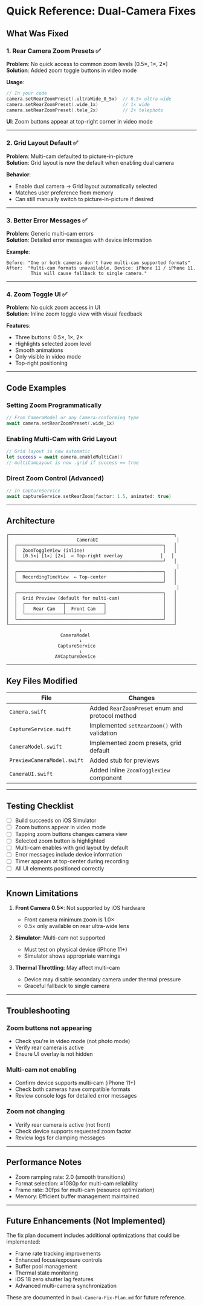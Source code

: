# Quick Reference: Dual-Camera Fixes

## What Was Fixed

### 1. Rear Camera Zoom Presets ✅
**Problem**: No quick access to common zoom levels (0.5×, 1×, 2×)  
**Solution**: Added zoom toggle buttons in video mode

**Usage**:
```swift
// In your code
camera.setRearZoomPreset(.ultraWide_0_5x)  // 0.5× ultra-wide
camera.setRearZoomPreset(.wide_1x)         // 1× wide
camera.setRearZoomPreset(.tele_2x)         // 2× telephoto
```

**UI**: Zoom buttons appear at top-right corner in video mode

---

### 2. Grid Layout Default ✅
**Problem**: Multi-cam defaulted to picture-in-picture  
**Solution**: Grid layout is now the default when enabling dual camera

**Behavior**:
- Enable dual camera → Grid layout automatically selected
- Matches user preference from memory
- Can still manually switch to picture-in-picture if desired

---

### 3. Better Error Messages ✅
**Problem**: Generic multi-cam errors  
**Solution**: Detailed error messages with device information

**Example**:
```
Before: "One or both cameras don't have multi-cam supported formats"
After:  "Multi-cam formats unavailable. Device: iPhone 11 / iPhone 11. 
         This will cause fallback to single camera."
```

---

### 4. Zoom Toggle UI ✅
**Problem**: No quick zoom access in UI  
**Solution**: Inline zoom toggle view with visual feedback

**Features**:
- Three buttons: 0.5×, 1×, 2×
- Highlights selected zoom level
- Smooth animations
- Only visible in video mode
- Top-right positioning

---

## Code Examples

### Setting Zoom Programmatically
```swift
// From CameraModel or any Camera-conforming type
await camera.setRearZoomPreset(.wide_1x)
```

### Enabling Multi-Cam with Grid Layout
```swift
// Grid layout is now automatic
let success = await camera.enableMultiCam()
// multiCamLayout is now .grid if success == true
```

### Direct Zoom Control (Advanced)
```swift
// In CaptureService
await captureService.setRearZoom(factor: 1.5, animated: true)
```

---

## Architecture

```
┌─────────────────────────────────────────────────────────────┐
│                         CameraUI                             │
│  ┌──────────────────────────────────────────────────────┐   │
│  │  ZoomToggleView (inline)                             │   │
│  │  [0.5×] [1×] [2×]  ← Top-right overlay              │   │
│  └──────────────────────────────────────────────────────┘   │
│                                                              │
│  ┌──────────────────────────────────────────────────────┐   │
│  │  RecordingTimeView  ← Top-center                     │   │
│  └──────────────────────────────────────────────────────┘   │
│                                                              │
│  ┌──────────────────────────────────────────────────────┐   │
│  │  Grid Preview (default for multi-cam)                │   │
│  │  ┌──────────────┬──────────────┐                     │   │
│  │  │   Rear Cam   │  Front Cam   │                     │   │
│  │  └──────────────┴──────────────┘                     │   │
│  └──────────────────────────────────────────────────────┘   │
└─────────────────────────────────────────────────────────────┘
                           ↓
                    CameraModel
                           ↓
                   CaptureService
                           ↓
                  AVCaptureDevice
```

---

## Key Files Modified

| File | Changes |
|------|---------|
| `Camera.swift` | Added `RearZoomPreset` enum and protocol method |
| `CaptureService.swift` | Implemented `setRearZoom()` with validation |
| `CameraModel.swift` | Implemented zoom presets, grid default |
| `PreviewCameraModel.swift` | Added stub for previews |
| `CameraUI.swift` | Added inline `ZoomToggleView` component |

---

## Testing Checklist

- [ ] Build succeeds on iOS Simulator
- [ ] Zoom buttons appear in video mode
- [ ] Tapping zoom buttons changes camera view
- [ ] Selected zoom button is highlighted
- [ ] Multi-cam enables with grid layout by default
- [ ] Error messages include device information
- [ ] Timer appears at top-center during recording
- [ ] All UI elements positioned correctly

---

## Known Limitations

1. **Front Camera 0.5×**: Not supported by iOS hardware
   - Front camera minimum zoom is 1.0×
   - 0.5× only available on rear ultra-wide lens

2. **Simulator**: Multi-cam not supported
   - Must test on physical device (iPhone 11+)
   - Simulator shows appropriate warnings

3. **Thermal Throttling**: May affect multi-cam
   - Device may disable secondary camera under thermal pressure
   - Graceful fallback to single camera

---

## Troubleshooting

### Zoom buttons not appearing
- Check you're in video mode (not photo mode)
- Verify rear camera is active
- Ensure UI overlay is not hidden

### Multi-cam not enabling
- Confirm device supports multi-cam (iPhone 11+)
- Check both cameras have compatible formats
- Review console logs for detailed error messages

### Zoom not changing
- Verify rear camera is active (not front)
- Check device supports requested zoom factor
- Review logs for clamping messages

---

## Performance Notes

- Zoom ramping rate: 2.0 (smooth transitions)
- Format selection: ≤1080p for multi-cam reliability
- Frame rate: 30fps for multi-cam (resource optimization)
- Memory: Efficient buffer management maintained

---

## Future Enhancements (Not Implemented)

The fix plan document includes additional optimizations that could be implemented:

- Frame rate tracking improvements
- Enhanced focus/exposure controls
- Buffer pool management
- Thermal state monitoring
- iOS 18 zero shutter lag features
- Advanced multi-camera synchronization

These are documented in `Dual-Camera-Fix-Plan.md` for future reference.

